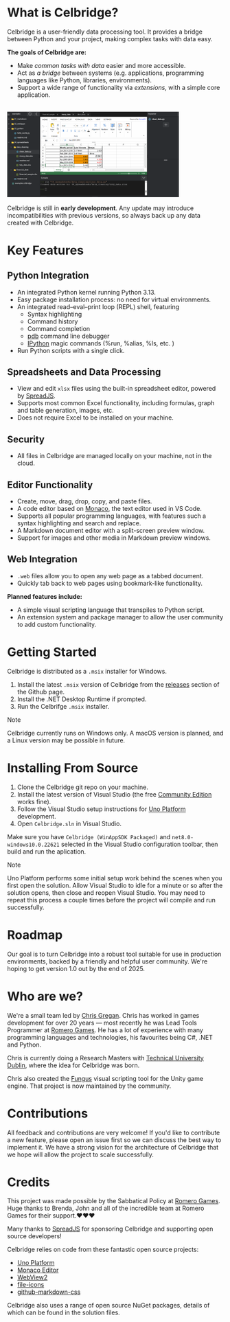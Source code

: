 # What is Celbridge?

Celbridge is a user-friendly data processing tool. It provides a bridge between Python and your project, making complex tasks with data easy. 

**The goals of Celbridge are:**

* Make <em>common tasks with data</em> easier and more accessible.
* Act as <em>a bridge</em> between systems (e.g. applications, programming languages like Python, libraries, environments).
* Support a wide range of functionality via <em>extensions</em>, with a simple core application. 

<br>
<a href="https://github.com/AnTulcha/Celbridge/blob/main/Docs/Images/celbridge.gif" alt="Celbridge screenshot GIF">
  <img width="400" heigth="400" src="https://github.com/AnTulcha/Celbridge/blob/main/Docs/Images/celbridge.gif?raw=true">
</a>
<br>

Celbridge is still in **early development**. Any update may introduce incompatibilities with previous versions, so always back up any data created with Celbridge.

# Key Features

## Python Integration

* An integrated Python kernel running Python 3.13.
* Easy package installation process: no need for virtual environments. 
* An integrated read–eval–print loop (REPL) shell, featuring
    * Syntax highlighting
    * Command history
    * Command completion
    * [pdb](https://docs.python.org/3/library/pdb.html#module-pdb) command line debugger
    * [IPython](https://ipython.readthedocs.io/en/stable/index.html) magic commands (%run, %alias, %ls, etc. )
* Run Python scripts with a single click. 

## Spreadsheets and Data Processing

* View and edit `xlsx` files using the built-in spreadsheet editor, powered by [SpreadJS](https://developer.mescius.com/spreadjs/docs/overview). 
* Supports most common Excel functionality, including formulas, graph and table generation, images, etc.
* Does not require Excel to be installed on your machine.

## Security

* All files in Celbridge are managed locally on your machine, not in the cloud.

## Editor Functionality
* Create, move, drag, drop, copy, and paste files. 
* A code editor based on [Monaco](https://microsoft.github.io/monaco-editor/), the text editor used in VS Code. 
* Supports all popular programming languages, with features such a syntax highlighting and search and replace. 
* A Markdown document editor with a split-screen preview window.
* Support for images and other media in Markdown preview windows. 

## Web Integration

* `.web` files allow you to open any web page as a tabbed document. 
* Quickly tab back to web pages using bookmark-like functionality. 

**Planned features include:**

* A simple visual scripting language that transpiles to Python script.
* An extension system and package manager to allow the user community to add custom functionality.

# Getting Started

Celbridge is distributed as a `.msix` installer for Windows.

1. Install the latest `.msix` version of Celbridge from the [releases](https://github.com/AnTulcha/Celbridge/releases) section of the Github page. 
2. Install the .NET Desktop Runtime if prompted.  
3. Run the Celbrifge `.msix` installer. 

> [!NOTE]
> Celbridge currently runs on Windows only. A macOS version is planned, and a Linux version may be possible in future.

# Installing From Source

1. Clone the Celbridge git repo on your machine.
2. Install the latest version of Visual Studio (the free [Community Edition](https://visualstudio.microsoft.com/vs/community/) works fine).
3. Follow the Visual Studio setup instructions for [Uno Platform](https://platform.uno/docs/articles/get-started-vs-2022.html?tabs=ubuntu1804) development.
4. Open `Celbridge.sln` in Visual Studio.

Make sure you have `Celbridge (WinAppSDK Packaged)` and `net8.0-windows10.0.22621` selected in the Visual Studio configuration toolbar, then build and run the aplication.

> [!NOTE]
> Uno Platform performs some initial setup work behind the scenes when you first open the solution. Allow Visual Studio to idle for a minute or so after the solution opens, then close and reopen Visual Studio. You may need to repeat this process a couple times before the project will compile and run successfully.

# Roadmap

Our goal is to turn Celbridge into a robust tool suitable for use in production environments, backed by a friendly and helpful user community. We're hoping to get version 1.0 out by the end of 2025. 

# Who are we?

We're a small team led by [Chris Gregan](https://github.com/chrisgregan). Chris has worked in games development for over 20 years — most recently he was Lead Tools Programmer at [Romero Games](https://romerogames.com/). He has a lot of experience with many programming languages and technologies, his favourites being C#, .NET and Python.  

Chris is currently doing a Research Masters with [Technical University Dublin](https://www.tudublin.ie/), where the idea for Celbridge was born.

Chris also created the [Fungus](https://github.com/snozbot/fungus) visual scripting tool for the Unity game engine. That project is now maintained by the community.

# Contributions

All feedback and contributions are very welcome! If you'd like to contribute a new feature, please open an issue first so we can discuss the best way to implement it. We have a strong vision for the architecture of Celbridge that we hope will allow the project to scale successfully. 

# Credits

This project was made possible by the Sabbatical Policy at [Romero Games](https://romerogames.com/). Huge thanks to Brenda, John and all of the incredible team at Romero Games for their support.❤️❤️❤️

Many thanks to [SpreadJS](https://developer.mescius.com/spreadjs) for sponsoring Celbridge and supporting open source developers!

Celbridge relies on code from these fantastic open source projects:
* [Uno Platform](https://platform.uno) 
* [Monaco Editor](https://microsoft.github.io/monaco-editor)
* [WebView2](https://github.com/MicrosoftEdge/WebView2Browser)
* [file-icons](https://github.com/file-icons/vscode/blob/master/LICENSE.md)
* [github-markdown-css](https://github.com/sindresorhus/github-markdown-css/blob/main/license)

Celbridge also uses a range of open source NuGet packages, details of which can be found in the solution files.
